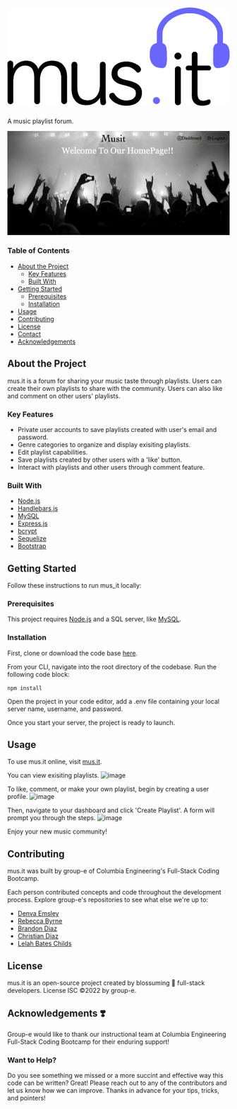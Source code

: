 # ![logo](./public/images/musit-dk-blue.png)

A music playlist forum.

![mus.it preview](./public/images/preview.png)

### Table of Contents
* [About the Project](#abouthteproject)
    * [Key Features](#keyfeatures)
    * [Built With](#builtwith)
* [Getting Started](#gettingstarted)
    * [Prerequisites](#prerequisites)
    * [Installation](#installation)
* [Usage](#usage)
* [Contributing](#contribution)
* [License](#license)
* [Contact](#contact)
* [Acknowledgements](#acknowledgements)

## About the Project
mus<span>.</span>it is a forum for sharing your music taste through playlists. Users can create their own playlists to share with the community. Users can also like and comment on other users' playlists.

### Key Features
* Private user accounts to save playlists created with user's email and password.
* Genre categories to organize and display exisiting playlists.
* Edit playlist capabilities.
* Save playlists created by other users with a 'like' button.
* Interact with playlists and other users through comment feature.

### Built With
* [Node.js](https://nodejs.org/en/)
* [Handlebars.js](https://handlebarsjs.com/)
* [MySQL](https://www.mysql.com/)
* [Express.js](https://expressjs.com/)
* [bcrypt](https://www.npmjs.com/package/bcryptjs)
* [Sequelize](https://sequelize.org/)
* [Bootstrap](https://getbootstrap.com/)

## Getting Started
Follow these instructions to run mus_it locally:

### Prerequisites
This project requires [Node.js](https://nodejs.org/en/) and a SQL server, like [MySQL](https://www.mysql.com/).

### Installation
First, clone or download the code base [here](https://github.com/Demsley1/musit_2).

From your CLI, navigate into the root directory of the codebase. Run the following code block:

```
npm install
```

Open the project in your code editor, add a .env file containing your local server name, username, and password.

Once you start your server, the project is ready to launch.

## Usage
To use mus<span>.</span>it online, visit [mus.it](https://still-ridge-48307.herokuapp.com/). 

You can view exisiting playlists.
![image]()

To like, comment, or make your own playlist, begin by creating a user profile.
![image]()

Then, navigate to your dashboard and click 'Create Playlist'. A form will prompt you through the steps.
![image]()

Enjoy your new music community!

## Contributing
mus<span>.</span>it was built by group-e of Columbia Engineering's Full-Stack Coding Bootcamp.

Each person contributed concepts and code throughout the development process. Explore group-e's repositories to see what else we're up to:

* [Denva Emsley](https://github.com/Demsley1)
* [Rebecca Byrne](https://github.com/RPB543)
* [Brandon Diaz](https://github.com/1Clide1)
* [Christian Diaz](https://github.com/Christian55diaz)
* [Lelah Bates Childs](https://github.com/labchild)

## License
mus<span>.</span>it is an open-source project created by blossuming 🌸 full-stack developers. License ISC &copy;2022 by group-e.

## Acknowledgements ❣️
Group-e would like to thank our instructional team at Columbia Engineering Full-Stack Coding Bootcamp for their enduring support!

### Want to Help?
Do you see something we missed or a more succint and effective way this code can be written? Great! Please reach out to any of the contributors and let us know how we can improve. Thanks in advance for your tips, tricks, and pointers!